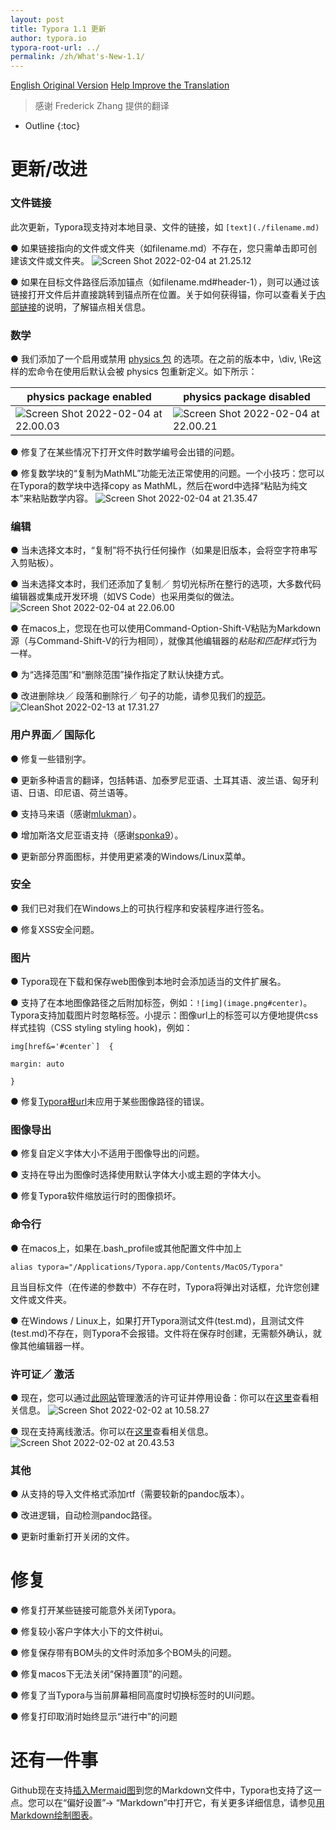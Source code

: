 ```yaml
---
layout: post
title: Typora 1.1 更新
author: typora.io
typora-root-url: ../
permalink: /zh/What's-New-1.1/
---
```


[English Original Version](/What's-New-1.1/) [Help Improve the Translation](https://github.com/typora/wiki-website)

> 感谢 Frederick Zhang 提供的翻译

* Outline
{:toc}

# **更新/改进**

### **文件链接**

此次更新，Typora现支持对本地目录、文件的链接，如 `[text](./filename.md)`

●   如果链接指向的文件或文件夹（如filename.md）不存在，您只需单击即可创建该文件或文件夹。
 ![Screen Shot 2022-02-04 at 21.25.12](https://support.typora.io/media/new-1.1/Screen%20Shot%202022-02-04%20at%2021.25.12.png)

●   如果在目标文件路径后添加锚点（如filename.md#header-1），则可以通过该链接打开文件后并直接跳转到锚点所在位置。关于如何获得锚，你可以查看关于[内部链接](https://support.typora.io/Links/#internal-links)的说明，了解锚点相关信息。

### **数学**

●   我们添加了一个启用或禁用 [physics 包](https://www.ctan.org/pkg/physics) 的选项。在之前的版本中，\div, \Re这样的宏命令在使用后默认会被 physics 包重新定义。如下所示：

| **physics** **package enabled**                              | **physics** **package disabled**                             |
| ------------------------------------------------------------ | ------------------------------------------------------------ |
| ![Screen Shot 2022-02-04 at 22.00.03](https://support.typora.io/media/new-1.1/Screen%20Shot%202022-02-04%20at%2022.00.03.png) | ![Screen Shot 2022-02-04 at 22.00.21](https://support.typora.io/media/new-1.1/Screen%20Shot%202022-02-04%20at%2022.00.21.png) |

●   修复了在某些情况下打开文件时数学编号会出错的问题。

●   修复数学块的“复制为MathML”功能无法正常使用的问题。一个小技巧：您可以在Typora的数学块中选择copy as MathML，然后在word中选择“粘贴为纯文本”来粘贴数学内容。
 ![Screen Shot 2022-02-04 at 21.35.47](https://support.typora.io/media/new-1.1/Screen%20Shot%202022-02-04%20at%2021.35.47.png)

### **编辑**

●   当未选择文本时，“复制”将不执行任何操作（如果是旧版本，会将空字符串写入剪贴板）。

●   当未选择文本时，我们还添加了复制／ 剪切光标所在整行的选项，大多数代码编辑器或集成开发环境（如VS Code）也采用类似的做法。
 ![Screen Shot 2022-02-04 at 22.06.00](https://support.typora.io/media/new-1.1/Screen%20Shot%202022-02-04%20at%2022.06.00.png)

●   在macos上，您现在也可以使用Command-Option-Shift-V粘贴为Markdown源（与Command-Shift-V的行为相同），就像其他编辑器的*粘贴和匹配样式*行为一样。

●   为“选择范围”和“删除范围”操作指定了默认快捷方式。

●   改进删除块／ 段落和删除行／ 句子的功能，请参见我们的[规范](https://support.typora.io/Delete-Range/)。
 ![CleanShot 2022-02-13 at 17.31.27](https://support.typora.io/media/delete-range/CleanShot%202022-02-13%20at%2017.31.27.gif)

### **用户界面／ 国际化**

●   修复一些错别字。

●   更新多种语言的翻译，包括韩语、加泰罗尼亚语、土耳其语、波兰语、匈牙利语、日语、印尼语、荷兰语等。

●   支持马来语（感谢[mlukman](https://github.com/MLukman)）。

●   增加斯洛文尼亚语支持（感谢[sponka9](https://github.com/sponka9)）。

●   更新部分界面图标，并使用更紧凑的Windows/Linux菜单。

### **安全**

●   我们已对我们在Windows上的可执行程序和安装程序进行签名。

●   修复XSS安全问题。

### **图片**

●   Typora现在下载和保存web图像到本地时会添加适当的文件扩展名。

●   支持了在本地图像路径之后附加标签，例如：`![img](image.png#center)`。Typora支持加载图片时忽略标签。小提示：图像url上的标签可以方便地提供css样式挂钩（CSS styling styling hook)，例如：

 ```
 img[href&='#center`]  { 
 
 margin: auto 
 
 }
 ```

●   修复[Typora根url](https://support.typora.io/Images/#relative-path-to-certain-folder)未应用于某些图像路径的错误。

### **图像导出**

●   修复自定义字体大小不适用于图像导出的问题。

●   支持在导出为图像时选择使用默认字体大小或主题的字体大小。

●   修复Typora软件缩放运行时的图像损坏。

### **命令行**

●   在macos上，如果在.bash_profile或其他配置文件中加上

```
alias typora="/Applications/Typora.app/Contents/MacOS/Typora"
```

且当目标文件（在传递的参数中）不存在时，Typora将弹出对话框，允许您创建文件或文件夹。

●   在Windows / Linux上，如果打开Typora测试文件(test.md)，且测试文件(test.md)不存在，则Typora不会报错。文件将在保存时创建，无需额外确认，就像其他编辑器一样。

### **许可证／ 激活**

●   现在，您可以通过[此网站](https://store.typora.io/my)管理激活的许可证并停用设备：你可以在[这里](https://support.typora.io/My-License/)查看相关信息。
 ![Screen Shot 2022-02-02 at 10.58.27](https://support.typora.io/media/activation/Screen%20Shot%202022-02-02%20at%2010.58.27.png)

●   现在支持离线激活。你可以在[这里](https://support.typora.io/Offline-Activation/)查看相关信息。
 ![Screen Shot 2022-02-02 at 20.43.53](https://support.typora.io/media/activation/Screen%20Shot%202022-02-02%20at%2020.43.53.png)

### **其他**

●   从支持的导入文件格式添加rtf（需要较新的pandoc版本）。

●   改进逻辑，自动检测pandoc路径。

●   更新时重新打开关闭的文件。

# **修复**

●   修复打开某些链接可能意外关闭Typora。

●   修复较小客户字体大小下的文件树ui。

●   修复保存带有BOM头的文件时添加多个BOM头的问题。

●   修复macos下无法关闭“保持置顶”的问题。

●   修复了当Typora与当前屏幕相同高度时切换标签时的UI问题。

●   修复打印取消时始终显示“进行中”的问题

# **还有一件事**

Github现在支持[插入Mermaid图](https://github.blog/2022-02-14-include-diagrams-markdown-files-mermaid/)到您的Markdown文件中，Typora也支持了这一点。您可以在“偏好设置”→ “Markdown”中打开它，有关更多详细信息，请参见[用Markdown绘制图表](https://support.typora.io/Draw-Diagrams-With-Markdown/)。